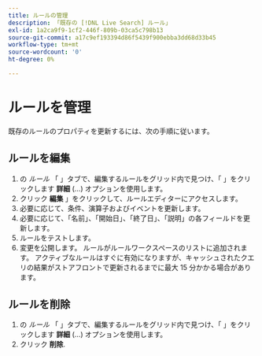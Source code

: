 ```yaml
---
title: ルールの管理
description: 「既存の [!DNL Live Search] ルール」
exl-id: 1a2ca9f9-1cf2-446f-809b-03ca5c798b13
source-git-commit: a17c9ef193394d86f5439f900ebba3dd68d33b45
workflow-type: tm+mt
source-wordcount: '0'
ht-degree: 0%

---
```


# ルールを管理

既存のルールのプロパティを更新するには、次の手順に従います。

## ルールを編集

1. の *ルール* 「 」タブで、編集するルールをグリッド内で見つけ、「 」をクリックします **詳細** (...) オプションを使用します。
1. クリック **編集** 」をクリックして、ルールエディターにアクセスします。
1. 必要に応じて、条件、演算子およびイベントを更新します。
1. 必要に応じて、「名前」、「開始日」、「終了日」、「説明」の各フィールドを更新します。
1. ルールをテストします。
1. 変更を公開します。
ルールがルールワークスペースのリストに追加されます。 アクティブなルールはすぐに有効になりますが、キャッシュされたクエリの結果がストアフロントで更新されるまでに最大 15 分かかる場合があります。

## ルールを削除

1. の *ルール* 「 」タブで、編集するルールをグリッド内で見つけ、「 」をクリックします **詳細** (...) オプションを使用します。
1. クリック **削除**.
